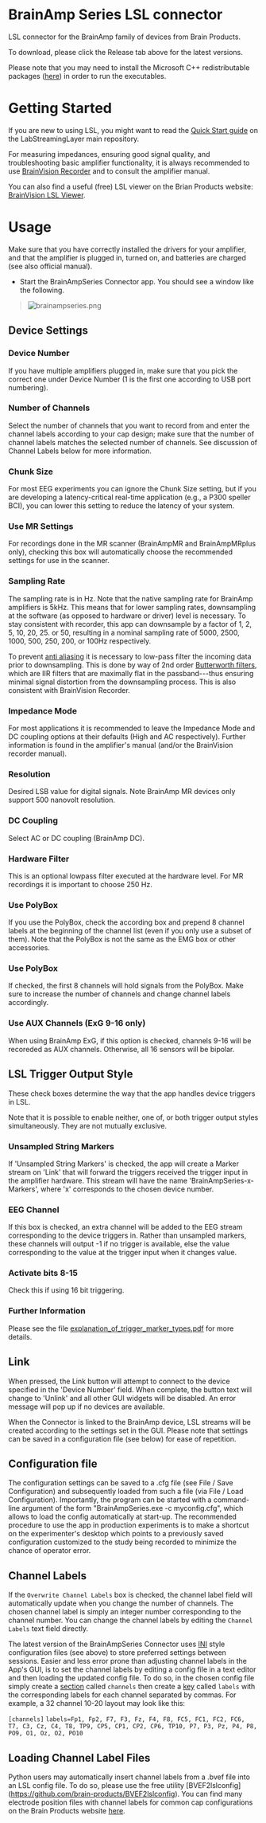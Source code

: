 # BrainAmp Series LSL connector
LSL connector for the BrainAmp family of devices from Brain Products.

To download, please click the Release tab above for the latest versions.

Please note that you may need to install the Microsoft C++ redistributable packages ([here](https://support.microsoft.com/en-us/help/2977003/the-latest-supported-visual-c-downloads)) in order to run the executables.

# Getting Started
If you are new to using LSL, you might want to read the [Quick Start guide](https://labstreaminglayer.readthedocs.io/info/getting_started.html) on the LabStreamingLayer main repository. 

For measuring impedances, ensuring good signal quality, and troubleshooting basic amplifier functionality, it is always recommended to use [BrainVision Recorder](https://www.brainproducts.com/downloads.php?kid=2) and to consult the amplifier manual.

You can also find a useful (free) LSL viewer on the Brian Products website: [BrainVision LSL Viewer](https://www.brainproducts.com/downloads.php?kid=40&tab=3).

# Usage

Make sure that you have correctly installed the drivers for your amplifier, and that the amplifier is plugged in, turned on, and batteries are charged (see also official manual).
  * Start the BrainAmpSeries Connector app. You should see a window like the following.
> ![brainampseries.png](brainampseries.png)

## Device Settings

### Device Number

If you have multiple amplifiers plugged in, make sure that you pick the correct one under Device Number (1 is the first one according to USB port numbering). 

### Number of Channels

Select the number of channels that you want to record from and enter the channel labels according to your cap design; make sure that the number of channel labels matches the selected number of channels. See discussion of Channel Labels below for more information.

### Chunk Size

For most EEG experiments you can ignore the Chunk Size setting, but if you are developing a latency-critical real-time application (e.g., a P300 speller BCI), you can lower this setting to reduce the latency of your system. 

### Use MR Settings

For recordings done in the MR scanner (BrainAmpMR and BrainAmpMRplus only), checking this box will automatically choose the recommended settings for use in the scanner.

### Sampling Rate

The sampling rate is in Hz. Note that the native sampling rate for BrainAmp amplifiers is 5kHz. This means that for lower sampling rates, downsampling at the software (as opposed to hardware or driver) level is necessary. To stay consistent with recorder, this app can downsample by a factor of 1, 2, 5, 10, 20, 25. or 50, resulting in a nominal sampling rate of 5000, 2500, 1000, 500, 250, 200, or 100Hz respectively.

To prevent [anti aliasing](https://en.wikipedia.org/wiki/Aliasing) it is necessary to low-pass filter the incoming data prior to downsampling. This is done by way of 2nd order [Butterworth filters](https://en.wikipedia.org/wiki/Butterworth_filter), which are IIR filters that are maximally flat in the passband---thus ensuring minimal signal distortion from the downsampling process. This is also consistent with BrainVision Recorder.

### Impedance Mode

For most applications it is recommended to leave the Impedance Mode and DC coupling options at their defaults (High and AC respectively). Further information is found in the amplifier's manual (and/or the BrainVision recorder manual).

### Resolution

Desired LSB value for digital signals. Note BrainAmp MR devices only support 500 nanovolt resolution.

### DC Coupling

Select AC or DC coupling (BrainAmp DC).

### Hardware Filter

This is an optional lowpass filter executed at the hardware level. For MR recordings it is important to choose 250 Hz.

### Use PolyBox

If you use the PolyBox, check the according box and prepend 8 channel labels at the beginning of the channel list (even if you only use a subset of them). Note that the PolyBox is not the same as the EMG box or other accessories.

### Use PolyBox

If checked, the first 8 channels will hold signals from the PolyBox. Make sure to increase the number of channels and change channel labels accordingly.

### Use AUX Channels (ExG 9-16 only)

When using BrainAmp ExG, if this option is checked, channels 9-16 will be recoreded as AUX channels. Otherwise, all 16 sensors will be bipolar.

## LSL Trigger Output Style

These check boxes determine the way that the app handles device triggers in LSL. 

Note that it is possible to enable neither, one of, or both trigger output styles simultaneously. They are not mutually exclusive.

### Unsampled String Markers

If 'Unsampled String Markers' is checked, the app will create a Marker stream on 'Link' that will forward the triggers received the trigger input in the amplifier hardware. This stream will have the name 'BrainAmpSeries-x-Markers', where 'x' corresponds to the chosen device number.

### EEG Channel

If this box is checked, an extra channel will be added to the EEG stream corresponding to the device triggers in. Rather than unsampled markers, these channels will output -1 if no trigger is available, else the value corresponding to the value at the trigger input when it changes value.

### Activate bits 8-15

Check this if using 16 bit triggering.

### Further Information

Please see the file [explanation_of_trigger_marker_types.pdf]( https://github.com/brain-products/LSL-LiveAmp/blob/master/explanation_of_trigger_marker_types.pdf) for more details.

 ## Link

 When pressed, the Link button will attempt to connect to the device specified in the 'Device Number' field. When complete, the button text will change to 'Unlink' and all other GUI widgets will be disabled. An error message will pop up if no devices are available.

 When the Connector is linked to the BrainAmp device, LSL streams will be created according to the settings set in the GUI. Please note that settings can be saved in a configuration file (see below) for ease of repetition.

## Configuration file

The configuration settings can be saved to a .cfg file (see File / Save Configuration) and subsequently loaded from such a file (via File / Load Configuration). Importantly, the program can be started with a command-line argument of the form "BrainAmpSeries.exe -c myconfig.cfg", which allows to load the config automatically at start-up. The recommended procedure to use the app in production experiments is to make a shortcut on the experimenter's desktop which points to a previously saved configuration customized to the study being recorded to minimize the chance of operator error.

## Channel Labels

If the `Overwrite Channel Labels` box is checked, the channel label field will automatically update when you change the number of channels. The chosen channel label is simply an integer number corresponding to the channel number. You can change the channel labels by editing the `Channel Labels` text field directly.

The latest version of the BrainAmpSeries Connector uses [INI](https://en.wikipedia.org/wiki/INI_file) style configuration files (see above) to store preferred settings between sessions. Easier and less error prone than adjusting channel labels in the App's GUI, is to set the channel labels by editing a config file in a text editor and then loading the updated config file. To do so, in the chosen config file simply create a [section](https://en.wikipedia.org/wiki/INI_file#Sections) called `channels` then create a [key](https://en.wikipedia.org/wiki/INI_file#Keys_(properties)) called `labels` with the corresponding labels for each channel separated by commas. For example, a 32 channel 10-20 layout may look like this:

`[channels]`
`labels=Fp1, Fp2, F7, F3, Fz, F4, F8, FC5, FC1, FC2, FC6, T7, C3, Cz, C4, T8, TP9, CP5, CP1, CP2, CP6, TP10, P7, P3, Pz, P4, P8, PO9, O1, Oz, O2, PO10`

## Loading Channel Label Files

Python users may automatically insert channel labels from a .bvef file into an LSL config file. To do so, please use the free utility [BVEF2lslconfig] (https://github.com/brain-products/BVEF2lslconfig). You can find many electrode position files with channel labels for common cap configurations on the Brain Products website [here](https://www.brainproducts.com/downloads.php?kid=44). 
